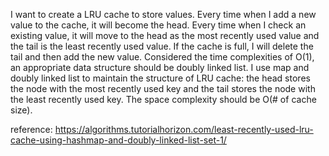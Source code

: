 I want to create a LRU cache to store values. Every time when I add a new value to the cache, it will become the head. Every time when I check an existing value, it will move to the head as the most recently used value and the tail is the least recently used value. If the cache is full, I will delete the tail and then add the new value. Considered the time complexities of O(1), an appropriate data structure should be doubly linked list. I use map and doubly linked list to maintain the structure of LRU cache: the head stores the node with the most recently used key and the tail stores the node with the least recently used key. The space complexity should be O(# of cache size).

reference:
https://algorithms.tutorialhorizon.com/least-recently-used-lru-cache-using-hashmap-and-doubly-linked-list-set-1/